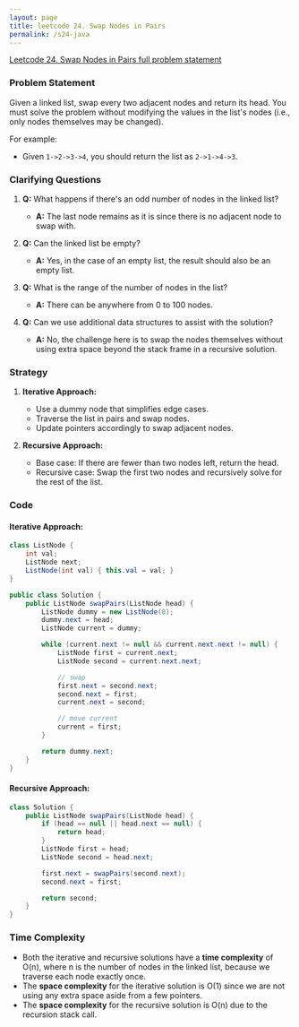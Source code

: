```yaml
---
layout: page
title: leetcode 24. Swap Nodes in Pairs
permalink: /s24-java
---
```

[Leetcode 24. Swap Nodes in Pairs full problem statement](https://algoadvance.github.io/algoadvance/l24)
### Problem Statement
Given a linked list, swap every two adjacent nodes and return its head. You must solve the problem without modifying the values in the list's nodes (i.e., only nodes themselves may be changed).

For example:
- Given `1->2->3->4`, you should return the list as `2->1->4->3`.

### Clarifying Questions
1. **Q:** What happens if there's an odd number of nodes in the linked list?
   - **A:** The last node remains as it is since there is no adjacent node to swap with.
   
2. **Q:** Can the linked list be empty?
   - **A:** Yes, in the case of an empty list, the result should also be an empty list.

3. **Q:** What is the range of the number of nodes in the list?
   - **A:** There can be anywhere from 0 to 100 nodes.

4. **Q:** Can we use additional data structures to assist with the solution?
   - **A:** No, the challenge here is to swap the nodes themselves without using extra space beyond the stack frame in a recursive solution.

### Strategy
1. **Iterative Approach:**
   - Use a dummy node that simplifies edge cases.
   - Traverse the list in pairs and swap nodes.
   - Update pointers accordingly to swap adjacent nodes.

2. **Recursive Approach:**
   - Base case: If there are fewer than two nodes left, return the head.
   - Recursive case: Swap the first two nodes and recursively solve for the rest of the list.

### Code

#### Iterative Approach:

```java
class ListNode {
    int val;
    ListNode next;
    ListNode(int val) { this.val = val; }
}

public class Solution {
    public ListNode swapPairs(ListNode head) {
        ListNode dummy = new ListNode(0);
        dummy.next = head;
        ListNode current = dummy;

        while (current.next != null && current.next.next != null) {
            ListNode first = current.next;
            ListNode second = current.next.next;

            // swap
            first.next = second.next;
            second.next = first;
            current.next = second;

            // move current
            current = first;
        }

        return dummy.next;
    }
}
```

#### Recursive Approach:

```java
class Solution {
    public ListNode swapPairs(ListNode head) {
        if (head == null || head.next == null) {
            return head;
        }
        ListNode first = head;
        ListNode second = head.next;

        first.next = swapPairs(second.next);
        second.next = first;

        return second;
    }
}
```

### Time Complexity
- Both the iterative and recursive solutions have a **time complexity** of O(n), where n is the number of nodes in the linked list, because we traverse each node exactly once.
- The **space complexity** for the iterative solution is O(1) since we are not using any extra space aside from a few pointers.
- The **space complexity** for the recursive solution is O(n) due to the recursion stack call.